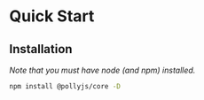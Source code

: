 # Quick Start

## Installation

_Note that you must have node (and npm) installed._

```bash
npm install @pollyjs/core -D
```
